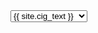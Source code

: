 <div class="choose pull-right">
 <select class="ch-platform dropdown">
            <option value="cig">{{ site.cig_text }}</option>
            <option value="onp">{{ site.onp_text }}</option>
            <option value="hdi">{{ site.hdi_text }}</option> 
    </select> 
</div>

